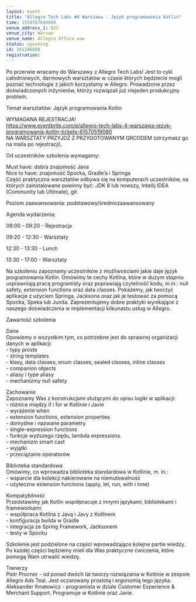 ```yaml
---
layout: event
title: "Allegro Tech Labs #4 Warszawa - Język programowania Kotlin"
time: 1558767600000
venue_address_1: Q22
venue_city: Warsaw
venue_name: Allegro Office waw
status: upcoming
id: 261286888
registration: 
---
```


<p>Po przerwie wracamy do Warszawy z Allegro Tech Labs! Jest to cykl całodniowych, darmowych warsztatów w czasie których będziecie mogli poznać technologie z jakich korzystamy w Allegro. Prowadzone przez doświadczonych inżynierów, którzy rozwiązali już niejeden produkcyjny problem.</p>
<p>Temat warsztatów: Język programowania Kotlin</p>
<p>WYMAGANA REJESTRACJA!<br /><a href="https://www.eventbrite.com/e/allegro-tech-labs-4-warszawa-jezyk-programowania-kotlin-tickets-61570519080" class="linkified">https://www.eventbrite.com/e/allegro-tech-labs-4-warszawa-jezyk-programowania-kotlin-tickets-61570519080</a><br />NA WARSZTATY PRZYJDŹ Z PRZYGOTOWANYM QRCODEM (otrzymasz go na maila po rejestracji).</p>
<p>Od uczestników szkolenia wymagamy:</p>
<p>Must have: dobra znajomość Java<br />Nice to have: znajomość Spocka, Gradle’a i Springa<br />Część praktyczna warsztatów odbywa się na komputerach uczestników, na których zainstalowane powinny być: JDK 8 lub nowszy, Intellij IDEA (Community lub Ultimate), git</p>
<p>Poziom zaawansowania: podstawowy/średniozaawansowany</p>
<p>Agenda wydarzenia:</p>
<p>09:00 - 09:20 - Rejestracja</p>
<p>09:20 - 12:30 - Warsztaty</p>
<p>12:30 - 13:30 - Lunch</p>
<p>13:30 - 17:00 - Warsztaty</p>
<p>Na szkoleniu zapoznamy uczestników z możliwościami jakie daje język programowania Kotlin. Omówimy te cechy Kotlina, które w dużym stopniu usprawniają pracę programisty oraz poprawiają czytelność kodu, m.in.: null safety, extension functions oraz data classes. Pokażemy, jak tworzyć aplikacje z użyciem Springa, Jacksona oraz jak je testować za pomocą Spocka, Speka lub Junita. Zaprezentujemy dobre praktyki wynikające z naszego doświadczenia w implementacji kilkunastu usług w Allegro.</p>
<p>Zawartość szkolenia</p>
<p>Dane<br />Opowiemy o wszystkim tym, co potrzebne jest do sprawnej organizacji danych w aplikacji:<br />- typy proste<br />- string templates<br />- klasy, data classes, enum classes, sealed classes, inline classes<br />- companion objects<br />- aliasy i type aliasy<br />- mechanizmy null safety</p>
<p>Zachowanie<br />Zapoznamy Was z konstrukcjami służącymi do opisu logiki w aplikacji:<br />- różnice między if i for w Kotlinie i Javie<br />- wyrażenie when<br />- extension functions, extension properties<br />- domyślne i nazwane parametry<br />- single-expression functions<br />- funkcje wyższego rzędu, lambda expressions<br />- mechanizm smart cast<br />- wyjątki<br />- przeciążanie operatorów</p>
<p>Biblioteka standardowa<br />Omówimy, co wprowadza biblioteka standardowa w Kotlinie, m. in.:<br />- wsparcie dla kolekcji nakierowane na niemutowalność<br />- użyteczne extension functions (apply, let, run, with i inne)</p>
<p>Kompatybilność<br />Przedstawimy jak Kotlin współpracuje z innymi językami, bibliotekami i frameworkami:<br />- współpraca Kotlina z Javą i Javy z Kotlinem<br />- konfiguracja builda w Gradle<br />- integracja ze Spring Framework, Jacksonem<br />- testy w Spocku</p>
<p>Szkolenie jest podzielone na części wprowadzające kolejne partie wiedzy. Po każdej części będziemy mieli dla Was praktyczne ćwiczenia, które pomogą Wam utrwalić wiedzę.</p>
<p>Trenerzy<br />Piotr Procner - od ponad dwóch lat tworzy rozwiązania w Kotlinie w zespole Allegro Ads Teal. Jest oczarowany prostotą i ergonomią tego języka.<br />Aleksander Ihnatowicz - programista w dziale Customer Experience &amp; Merchant Support. Programuje w Kotlinie oraz Javie.</p>
